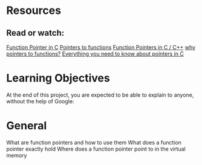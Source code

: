 # Resources
## Read or watch:

[Function Pointer in C](https://intranet.alxswe.com/rltoken/yt8Q9jxzT_gyRAvnNkAgkw)
[Pointers to functions](https://intranet.alxswe.com/rltoken/wP-yWvo9IqbcQsywMmh_iQ)
[Function Pointers in C / C++](https://intranet.alxswe.com/rltoken/dAN27S1yyBPeBa8RGfvPNA)
[why pointers to functions?](https://intranet.alxswe.com/rltoken/1vvWpH9Ux8axOLc9jPWcMw)
[Everything you need to know about pointers in C](https://intranet.alxswe.com/rltoken/G_0lQzs4LAd1e5tKhNMPiw)
# Learning Objectives
At the end of this project, you are expected to be able to explain to anyone, without the help of Google:

# General
What are function pointers and how to use them
What does a function pointer exactly hold
Where does a function pointer point to in the virtual memory
